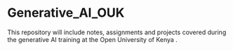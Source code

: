 # Generative_AI_OUK
This repository will include notes, assignments and projects covered during the generative AI training at the Open University of Kenya .
